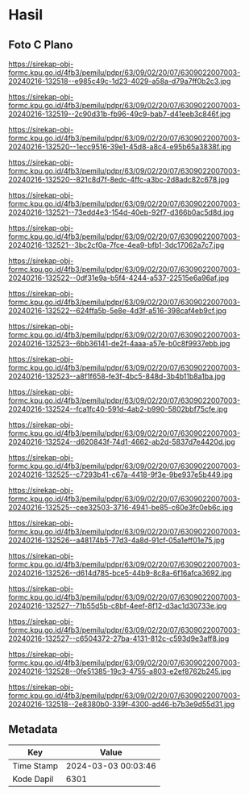 # Hasil

## Foto C Plano

https://sirekap-obj-formc.kpu.go.id/4fb3/pemilu/pdpr/63/09/02/20/07/6309022007003-20240216-132518--e985c49c-1d23-4029-a58a-d79a7ff0b2c3.jpg

https://sirekap-obj-formc.kpu.go.id/4fb3/pemilu/pdpr/63/09/02/20/07/6309022007003-20240216-132519--2c90d31b-fb96-49c9-bab7-d41eeb3c846f.jpg

https://sirekap-obj-formc.kpu.go.id/4fb3/pemilu/pdpr/63/09/02/20/07/6309022007003-20240216-132520--1ecc9516-39e1-45d8-a8c4-e95b65a3838f.jpg

https://sirekap-obj-formc.kpu.go.id/4fb3/pemilu/pdpr/63/09/02/20/07/6309022007003-20240216-132520--821c8d7f-8edc-4ffc-a3bc-2d8adc82c678.jpg

https://sirekap-obj-formc.kpu.go.id/4fb3/pemilu/pdpr/63/09/02/20/07/6309022007003-20240216-132521--73edd4e3-154d-40eb-92f7-d366b0ac5d8d.jpg

https://sirekap-obj-formc.kpu.go.id/4fb3/pemilu/pdpr/63/09/02/20/07/6309022007003-20240216-132521--3bc2cf0a-7fce-4ea9-bfb1-3dc17062a7c7.jpg

https://sirekap-obj-formc.kpu.go.id/4fb3/pemilu/pdpr/63/09/02/20/07/6309022007003-20240216-132522--0df31e9a-b5f4-4244-a537-22515e6a96af.jpg

https://sirekap-obj-formc.kpu.go.id/4fb3/pemilu/pdpr/63/09/02/20/07/6309022007003-20240216-132522--624ffa5b-5e8e-4d3f-a516-398caf4eb9cf.jpg

https://sirekap-obj-formc.kpu.go.id/4fb3/pemilu/pdpr/63/09/02/20/07/6309022007003-20240216-132523--6bb36141-de2f-4aaa-a57e-b0c8f9937ebb.jpg

https://sirekap-obj-formc.kpu.go.id/4fb3/pemilu/pdpr/63/09/02/20/07/6309022007003-20240216-132523--a8f1f658-fe3f-4bc5-848d-3b4b11b8a1ba.jpg

https://sirekap-obj-formc.kpu.go.id/4fb3/pemilu/pdpr/63/09/02/20/07/6309022007003-20240216-132524--fca1fc40-591d-4ab2-b990-5802bbf75cfe.jpg

https://sirekap-obj-formc.kpu.go.id/4fb3/pemilu/pdpr/63/09/02/20/07/6309022007003-20240216-132524--d620843f-74d1-4662-ab2d-5837d7e4420d.jpg

https://sirekap-obj-formc.kpu.go.id/4fb3/pemilu/pdpr/63/09/02/20/07/6309022007003-20240216-132525--c7293b41-c67a-4418-9f3e-9be937e5b449.jpg

https://sirekap-obj-formc.kpu.go.id/4fb3/pemilu/pdpr/63/09/02/20/07/6309022007003-20240216-132525--cee32503-3716-4941-be85-c60e3fc0eb6c.jpg

https://sirekap-obj-formc.kpu.go.id/4fb3/pemilu/pdpr/63/09/02/20/07/6309022007003-20240216-132526--a48174b5-77d3-4a8d-91cf-05a1eff01e75.jpg

https://sirekap-obj-formc.kpu.go.id/4fb3/pemilu/pdpr/63/09/02/20/07/6309022007003-20240216-132526--d614d785-bce5-44b9-8c8a-6f16afca3692.jpg

https://sirekap-obj-formc.kpu.go.id/4fb3/pemilu/pdpr/63/09/02/20/07/6309022007003-20240216-132527--71b55d5b-c8bf-4eef-8f12-d3ac1d30733e.jpg

https://sirekap-obj-formc.kpu.go.id/4fb3/pemilu/pdpr/63/09/02/20/07/6309022007003-20240216-132527--c6504372-27ba-4131-812c-c593d9e3aff8.jpg

https://sirekap-obj-formc.kpu.go.id/4fb3/pemilu/pdpr/63/09/02/20/07/6309022007003-20240216-132528--0fe51385-19c3-4755-a803-e2ef8762b245.jpg

https://sirekap-obj-formc.kpu.go.id/4fb3/pemilu/pdpr/63/09/02/20/07/6309022007003-20240216-132518--2e8380b0-339f-4300-ad46-b7b3e9d55d31.jpg


## Metadata

| Key        | Value               |
| ---------- | ------------------- |
| Time Stamp | 2024-03-03 00:03:46 |
| Kode Dapil | 6301                |



